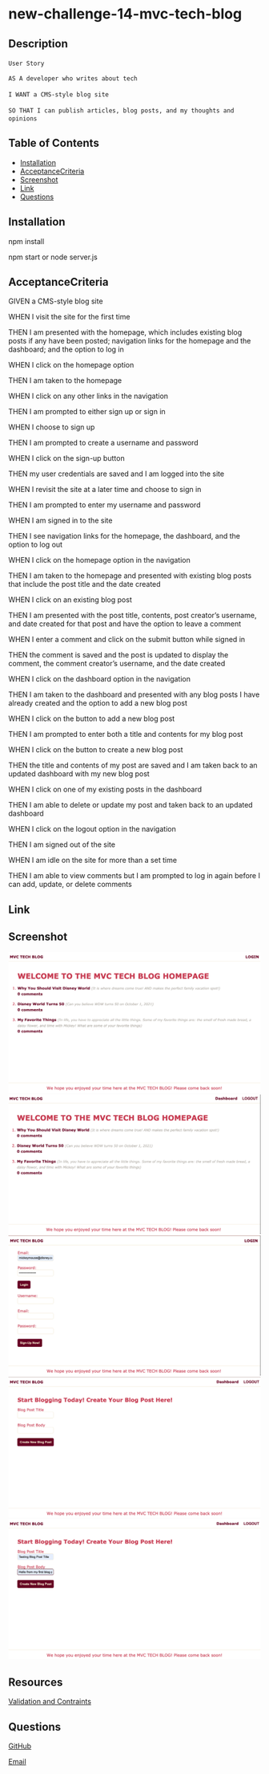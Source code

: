 # new-challenge-14-mvc-tech-blog
## Description
  `User Story`

    AS A developer who writes about tech
    
    I WANT a CMS-style blog site
    
    SO THAT I can publish articles, blog posts, and my thoughts and opinions


  ## Table of Contents 
  * [Installation](#installation)
  * [AcceptanceCriteria](#acceptancecriteria)
  * [Screenshot](#screenshot)
  * [Link](#link)
  * [Questions](#questions)
    

  ## Installation
  npm install

  npm start or node server.js

  ## AcceptanceCriteria

  GIVEN a CMS-style blog site
  
  WHEN I visit the site for the first time

  THEN I am presented with the homepage, which includes existing blog posts if any have been posted; navigation links for the homepage and the dashboard; and the option to log in

  WHEN I click on the homepage option

  THEN I am taken to the homepage

  WHEN I click on any other links in the navigation
  
  THEN I am prompted to either sign up or sign in
  
  WHEN I choose to sign up

  THEN I am prompted to create a username and password
  
  WHEN I click on the sign-up button
  
  THEN my user credentials are saved and I am logged into the site
  
  WHEN I revisit the site at a later time and choose to sign in

  THEN I am prompted to enter my username and password
  
  WHEN I am signed in to the site
  
  THEN I see navigation links for the homepage, the dashboard, and the option to log out
  
  WHEN I click on the homepage option in the navigation
  
  THEN I am taken to the homepage and presented with existing blog posts that include the post title and the date created

  WHEN I click on an existing blog post

  THEN I am presented with the post title, contents, post creator’s username, and date created for that post and have the option to leave a comment

  WHEN I enter a comment and click on the submit button while signed in

  THEN the comment is saved and the post is updated to display the comment, the comment creator’s username, and the date created

  WHEN I click on the dashboard option in the navigation

  THEN I am taken to the dashboard and presented with any blog posts I have already created and the option to add a new blog post

  WHEN I click on the button to add a new blog post
  
  THEN I am prompted to enter both a title and contents for my blog post
  
  WHEN I click on the button to create a new blog post
  
  THEN the title and contents of my post are saved and I am taken back to an updated dashboard with my new blog post
  
  WHEN I click on one of my existing posts in the dashboard
  
  THEN I am able to delete or update my post and taken back to an updated dashboard
  
  WHEN I click on the logout option in the navigation
  
  THEN I am signed out of the site
  
  WHEN I am idle on the site for more than a set time
  
  THEN I am able to view comments but I am prompted to log in again before I can add, update, or delete comments


  ## Link
  

  ## Screenshot
  ![Homepage](./public/images/Homepage.png)
  ![Homepage after Login](./public/images/HomepageAfterLogin.png)
  ![Login](./public/images/Login.png)
  ![Blank New Post](./public/images/BlankNewPost.png)
  ![NewBlogpost](./public/images/NewBlogpost.png)

  ## Resources
  [Validation and Contraints](https://sequelize.org/master/manual/validations-and-constraints.html)

  ## Questions
  [GitHub](https://github.com/jerismith32)
  
  [Email](jerismith32@gmail.com)
